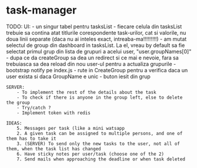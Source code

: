 # task-manager

TODO: 
	UI:
		- un singur tabel pentru tasksList
		- fiecare celula din tasksList trebuie sa contina atat titlurile corespondente task-urilor, cat si valorile, nu doua linii separate (daca nu ai inteles exact, intreaba-ma!!!!!!!!!)
		- am mutat selectul de group din dashboard in tasksList. La el, vreau by default sa fie selectat primul grup din lista de grupuri a acelui user, "user.groupNames[0]"
		- dupa ce da createGroup sa dea un redirect si ce mai e nevoie, fara sa trebuiasca sa dea reload din nou user-ul pentru a actualiza grupurile
		- bootstrap notify pe index.js
		- rute in CreateGroup pentru a verifica daca un user exista si daca GroupName e unic
		- buton iesit din grup

	SERVER:
		- To implement the rest of the details about the task
		- To check if there is anyone in the group left, else to delete the group
		- Try/catch ?
		- Implement token with redis

	IDEAS:
        5. Messages per task (like a mini watsapp
        2. A given task can be assigned to multiple persons, and one of them has to take it
		3. (SERVER) To send only the new tasks to the user, not all of them, when the task list has changed
        6. Have sticky notes per user/task (choose one of the 2)
        7. Send mails when approaching the deadline or when task deleted
